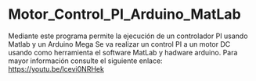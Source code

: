 # Motor_Control_PI_Arduino_MatLab
Mediante este programa permite la ejecución de un controlador PI usando Matlab y un Arduino Mega
Se va realizar un control PI a un motor DC usando como herramienta el software MatLab y hadware arduino. 
Para mayor información consulte el siguiente enlace: https://youtu.be/lcevi0NRHek
